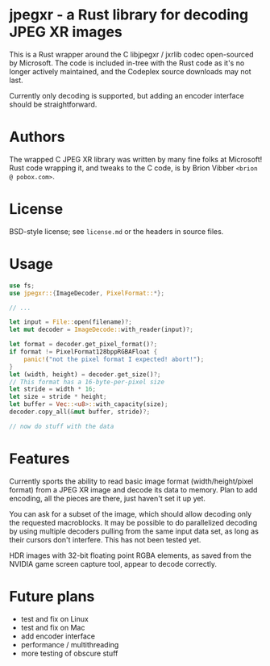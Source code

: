 # jpegxr - a Rust library for decoding JPEG XR images

This is a Rust wrapper around the C libjpegxr / jxrlib codec open-sourced by Microsoft. The code is included in-tree with the Rust code as it's no longer actively maintained, and the Codeplex source downloads may not last.

Currently only decoding is supported, but adding an encoder interface should be straightforward.

# Authors

The wrapped C JPEG XR library was written by many fine folks at Microsoft!
Rust code wrapping it, and tweaks to the C code, is by Brion Vibber `<brion @ pobox.com>`.

# License

BSD-style license; see `license.md` or the headers in source files.

# Usage

```rust
use fs;
use jpegxr::{ImageDecoder, PixelFormat::*};

// ...

let input = File::open(filename)?;
let mut decoder = ImageDecode::with_reader(input)?;

let format = decoder.get_pixel_format()?;
if format != PixelFormat128bppRGBAFloat {
    panic!("not the pixel format I expected! abort!");
}
let (width, height) = decoder.get_size()?;
// This format has a 16-byte-per-pixel size
let stride = width * 16;
let size = stride * height;
let buffer = Vec::<u8>::with_capacity(size);
decoder.copy_all(&mut buffer, stride)?;

// now do stuff with the data
```

# Features

Currently sports the ability to read basic image format (width/height/pixel format) from a JPEG XR image and decode its data to memory. Plan to add encoding, all the pieces are there, just haven't set it up yet.

You can ask for a subset of the image, which should allow decoding only the requested macroblocks.
It may be possible to do parallelized decoding by using multiple decoders pulling from the same input data set, as long as their cursors don't interfere.
This has not been tested yet.

HDR images with 32-bit floating point RGBA elements, as saved from the NVIDIA game screen capture tool, appear to decode correctly.


# Future plans

* test and fix on Linux
* test and fix on Mac
* add encoder interface
* performance / multithreading
* more testing of obscure stuff
